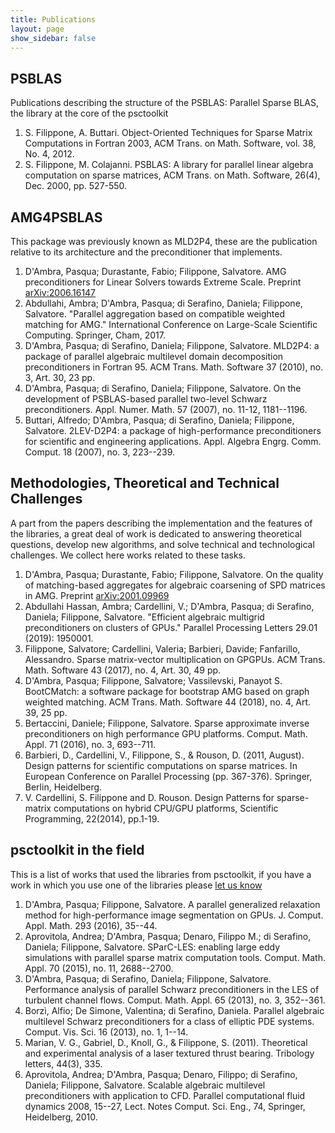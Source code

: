 ```yaml
---
title: Publications
layout: page
show_sidebar: false
---
```


## PSBLAS
Publications describing the structure of the PSBLAS: Parallel Sparse BLAS, the library at the core of the psctoolkit
1. S. Filippone, A. Buttari. Object-Oriented Techniques for Sparse Matrix Computations in Fortran 2003, ACM Trans. on Math. Software, vol. 38, No. 4, 2012.
2. S. Filippone, M. Colajanni. PSBLAS: A library for parallel linear algebra computation on sparse matrices, ACM Trans. on Math. Software, 26(4), Dec. 2000, pp. 527-550.

## AMG4PSBLAS
This package was previously known as MLD2P4, these are the publication relative to its architecture and the preconditioner that implements.
1. D'Ambra, Pasqua; Durastante, Fabio; Filippone, Salvatore. AMG preconditioners for Linear Solvers towards Extreme Scale. Preprint [arXiv:2006.16147](https://arxiv.org/abs/2006.16147)
2. Abdullahi, Ambra; D'Ambra, Pasqua; di Serafino, Daniela; Filippone, Salvatore. "Parallel aggregation based on compatible weighted matching for AMG." International Conference on Large-Scale Scientific Computing. Springer, Cham, 2017.
2. D'Ambra, Pasqua; di Serafino, Daniela; Filippone, Salvatore. MLD2P4: a package of parallel algebraic multilevel domain decomposition preconditioners in Fortran 95. ACM Trans. Math. Software 37 (2010), no. 3, Art. 30, 23 pp.
3. D'Ambra, Pasqua; di Serafino, Daniela; Filippone, Salvatore. On the development of PSBLAS-based parallel two-level Schwarz preconditioners. Appl. Numer. Math. 57 (2007), no. 11-12, 1181--1196.
4. Buttari, Alfredo; D'Ambra, Pasqua; di Serafino, Daniela; Filippone, Salvatore. 2LEV-D2P4: a package of high-performance preconditioners for scientific and engineering applications. Appl. Algebra Engrg. Comm. Comput. 18 (2007), no. 3, 223--239.

## Methodologies, Theoretical and Technical Challenges
A part from the papers describing the implementation and the features of the libraries, a great deal of work is dedicated to answering theoretical questions, develop new algorithms, and solve technical and technological challenges. We collect here works related to these tasks.

1. D'Ambra, Pasqua; Durastante, Fabio; Filippone, Salvatore.  On the quality of matching-based aggregates for algebraic coarsening of SPD matrices in AMG. Preprint [arXiv:2001.09969](https://arxiv.org/abs/2001.09969)
2. Abdullahi Hassan, Ambra; Cardellini, V.;  D'Ambra, Pasqua; di Serafino, Daniela; Filippone, Salvatore. "Efficient algebraic multigrid preconditioners on clusters of GPUs." Parallel Processing Letters 29.01 (2019): 1950001.
3. Filippone, Salvatore; Cardellini, Valeria; Barbieri, Davide; Fanfarillo, Alessandro. Sparse matrix-vector multiplication on GPGPUs. ACM Trans. Math. Software 43 (2017), no. 4, Art. 30, 49 pp.
3. D'Ambra, Pasqua; Filippone, Salvatore; Vassilevski, Panayot S. BootCMatch: a software package for bootstrap AMG based on graph weighted matching. ACM Trans. Math. Software 44 (2018), no. 4, Art. 39, 25 pp.
4. Bertaccini, Daniele; Filippone, Salvatore. Sparse approximate inverse preconditioners on high performance GPU platforms. Comput. Math. Appl. 71 (2016), no. 3, 693--711.
5. Barbieri, D., Cardellini, V., Filippone, S., & Rouson, D. (2011, August). Design patterns for scientific computations on sparse matrices. In European Conference on Parallel Processing (pp. 367-376). Springer, Berlin, Heidelberg.
6. V. Cardellini, S. Filippone and D. Rouson. Design Patterns for sparse-matrix computations on hybrid CPU/GPU platforms, Scientific Programming, 22(2014), pp.1-19.

## psctoolkit in the field
This is a list of works that used the libraries from psctoolkit, if you have a work in which you use one of the libraries please [let us know](mailto:eocoe@na.iac.cnr.it?subject=[psctoolkit]%20New%20application)

1. D'Ambra, Pasqua; Filippone, Salvatore. A parallel generalized relaxation method for high-performance image segmentation on GPUs. J. Comput. Appl. Math. 293 (2016), 35--44.
2. Aprovitola, Andrea; D'Ambra, Pasqua; Denaro, Filippo M.; di Serafino, Daniela; Filippone, Salvatore. SParC-LES: enabling large eddy simulations with parallel sparse matrix computation tools. Comput. Math. Appl. 70 (2015), no. 11, 2688--2700.
2. D'Ambra, Pasqua; di Serafino, Daniela; Filippone, Salvatore. Performance analysis of parallel Schwarz preconditioners in the LES of turbulent channel flows. Comput. Math. Appl. 65 (2013), no. 3, 352--361.
3. Borzì, Alfio; De Simone, Valentina; di Serafino, Daniela. Parallel algebraic multilevel Schwarz preconditioners for a class of elliptic PDE systems. Comput. Vis. Sci. 16 (2013), no. 1, 1--14.
4. Marian, V. G., Gabriel, D., Knoll, G., & Filippone, S. (2011). Theoretical and experimental analysis of a laser textured thrust bearing. Tribology letters, 44(3), 335.
5. Aprovitola, Andrea; D'Ambra, Pasqua; Denaro, Filippo; di Serafino, Daniela; Filippone, Salvatore. Scalable algebraic multilevel preconditioners with application to CFD. Parallel computational fluid dynamics 2008, 15--27, Lect. Notes Comput. Sci. Eng., 74, Springer, Heidelberg, 2010.
